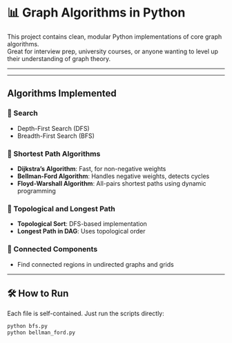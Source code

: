 # 📊 Graph Algorithms in Python

This project contains clean, modular Python implementations of core graph algorithms.  
Great for interview prep, university courses, or anyone wanting to level up their understanding of graph theory.

---

---

##  Algorithms Implemented

### 🔹 Search

- Depth-First Search (DFS)
- Breadth-First Search (BFS)

### 🔹 Shortest Path Algorithms

- **Dijkstra’s Algorithm**: Fast, for non-negative weights
- **Bellman-Ford Algorithm**: Handles negative weights, detects cycles
- **Floyd-Warshall Algorithm**: All-pairs shortest paths using dynamic programming

### 🔹 Topological and Longest Path

- **Topological Sort**: DFS-based implementation
- **Longest Path in DAG**: Uses topological order

### 🔹 Connected Components

- Find connected regions in undirected graphs and grids

---

## 🛠 How to Run

Each file is self-contained. Just run the scripts directly:

```bash
python bfs.py
python bellman_ford.py


